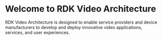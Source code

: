 # Welcome to RDK Video Architecture

RDK Video Architecture is designed to enable service providers and device manufacturers to develop and deploy innovative video applications, services, and user experiences.